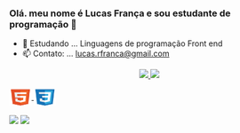 ### Olá. meu nome é Lucas França e sou estudante de programação 👋


- 🌱 Estudando ... Linguagens de programação Front end
- 📫 Contato: ... lucas.rfranca@gmail.com

<div align="center">
  <a href="https://github.com/lucasrfranca">
<img height="169em" src="https://github-readme-stats.vercel.app/api?username=lucasrfranca&show_icons=true&theme=dracula&include_all_commits=true&count_private=true"/>
  <img height="150em" src="https://github-readme-stats.vercel.app/api/top-langs/?username=lucasrfranca&layout=compact&langs_count=7&theme=tokyonight"/>
</div>
  <div style="display: inline_block"><br>
  <img align="center" alt="Lucas-HTML" height="30" width="40" src="https://raw.githubusercontent.com/devicons/devicon/master/icons/html5/html5-original.svg">
  <img align="center" alt="Lucas-CSS" height="30" width="40" src="https://raw.githubusercontent.com/devicons/devicon/master/icons/css3/css3-original.svg">
</div> <br>
<div> 
  <a href="https://instagram.com/lucasrfranca" target="_blank"><img src="https://img.shields.io/badge/-Instagram-%23E4405F?style=for-the-badge&logo=instagram&logoColor=white" target="_blank"></a> 
  <a href = "mailto:lucas.rfranca@gmail.com"><img src="https://img.shields.io/badge/-Gmail-%23333?style=for-the-badge&logo=gmail&logoColor=white" target="_blank"></a>
  </div>
